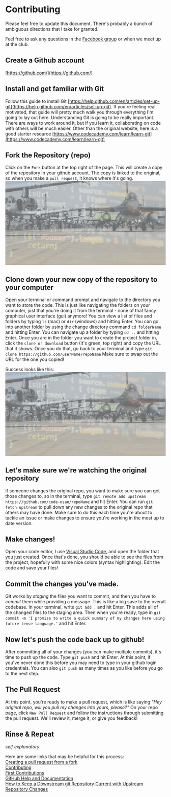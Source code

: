 # Contributing

Please feel free to update this document. There's probably a bunch of ambiguous directions that I take for granted.

Feel free to ask any questions in the [Facebook group](https://www.facebook.com/groups/256151891980498) or when we meet up at the club.

## Create a Github account
[https://github.com/](https://github.com/)

## Install and get familiar with Git
Follow this guide to install Git [https://help.github.com/en/articles/set-up-git](https://help.github.com/en/articles/set-up-git). If you're feeling real motivated, that guide will pretty much walk you through everything I'm going to lay out here. Understanding Git is going to be really important. There are ways to work around it, but if you learn it, collaborating on code with others will be much easier. Other than the original website, here is a good starter resource [https://www.codecademy.com/learn/learn-git](https://www.codecademy.com/learn/learn-git)

## Fork the Repository (repo)
Click on the `Fork` button at the top right of the page. This will create a copy of the repository in your github account. The copy is linked to the original, so when you make a `pull request`, it knows where it's going.
![Image of repository with arrow to Fork Button](img/header.png)

## Clone down your new copy of the repository to your computer
Open your terminal or command prompt and navigate to the directory you want to store the code. This is just like navigating the folders on your computer, just that you're doing it from the terminal - none of that fancy graphical user interface (gui) anymore! You can view a list of files and folders by typing `ls` (mac) or `dir` (windows) and hitting Enter. You can go into another folder by using the change directory command `cd folderName` and hitting Enter. You can navigate up a folder by typing `cd ..` and hitting Enter. Once you are in the folder you want to create the project folder in, click the `clone or download` button (It's green, top right) and copy the URL that it shows. Once you do that, go back to your terminal and type `git clone https://github.com/userName/repoName` Make sure to swap out the URL for the one you copied!

Success looks like this:
![successfully downloaded repo](img/header.png)

## Let's make sure we're watching the original repository
If someone changes the original repo, you want to make sure you can get those changes to, so in the terminal, type `git remote add upstream https://github.com/code-osan/repoName` and hit Enter. You can run `git fetch upstream` to pull down any new changes to the original repo that others may have done. Make sure to do this each time you're about to tackle an issue or make changes to ensure you're working in the most up to date version.

## Make changes!
Open your code editor, I use [Visual Studio Code](https://code.visualstudio.com/), and open the folder that you just created. Once that's done, you should be able to see the files from the project, hopefully with some nice colors (syntax highlighting). Edit the code and save your files!

## Commit the changes you've made.
Git works by _staging_ the files you want to commit, and then you have to _commit_ them while providing a message. This is like a big save to the overall codebase. In your terminal, write `git add .` and hit Enter. This adds all of the changed files to the staging area. Then when you're ready, type in `git commit -m 'I promise to write a quick summary of my changes here using future tense language.'` and hit Enter.

## Now let's push the code back up to github!
After committing all of your changes (you can make multiple commits), it's time to push up the code. Type `git push` and hit Enter. At this point, if you've never done this before you may need to type in your github login credentials. You can also `git push` as many times as you like before you go to the next step.

## The Pull Request
At this point, you're ready to make a pull request, which is like saying _"Hey original repo, will you pull my changes into yours, please?"_ On your repo page, click `New Pull Request` and follow the instructions through submitting the pull request. We'll review it, merge it, or give you feedback!

## Rinse & Repeat
_self explanatory_



Here are some links that may be helpful for this process:  
[Creating a pull request from a fork](https://help.github.com/en/articles/creating-a-pull-request-from-a-fork)  
[Contributing](https://github.com/MarcDiethelm/contributing/blob/master/README.md)  
[First Contributions](https://github.com/firstcontributions/first-contributions)  
[GitHub Help and Documentation](https://help.github.com/en)  
[How to Keep a Downstream git Repository Current with Upstream Repository Changes](https://medium.com/sweetmeat/how-to-keep-a-downstream-git-repository-current-with-upstream-repository-changes-10b76fad6d97)  